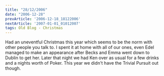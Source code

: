 ```yaml
---
title: "28/12/2006"
date: "2006-12-28"
prevArticle: '2006-12-18_18122006'
nextArticle: '2007-01-01_01012007'
tags: Old Blog - Christmas
---
```

Had an uneventful Christmas this year which seems to be the norm with other people you talk to. I spent it at home with all of our ones, even Edel managed to make an appearance after Becks and Emma went down to Dublin to get her. Later that night we had Ken over as usual for a few drinks and a nights worth of Poker. This year we didn't have the Trivial Pursuit out though.